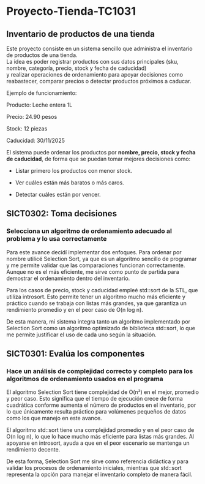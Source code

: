 # Proyecto-Tienda-TC1031
## Inventario de productos de una tienda

Este proyecto consiste en un sistema sencillo que administra el inventario de productos de una tienda.  
La idea es poder registrar productos con sus datos principales (sku, nombre, categoría, precio, stock y fecha de caducidad)  
y realizar operaciones de ordenamiento para apoyar decisiones como reabastecer, comparar precios o detectar productos próximos a caducar.

Ejemplo de funcionamiento:

 Producto: Leche entera 1L 
 
 Precio: 24.90 pesos  
 
 Stock: 12 piezas  
 
 Caducidad: 30/11/2025  

El sistema puede ordenar los productos por **nombre, precio, stock y fecha de caducidad**, de forma que se puedan tomar mejores decisiones como:  

- Listar primero los productos con menor stock.
  
- Ver cuáles están más baratos o más caros.
  
- Detectar cuáles están por vencer. 

## SICT0302: Toma decisiones

### Selecciona un algoritmo de ordenamiento adecuado al problema y lo usa correctamente

Para este avance decidí implementar dos enfoques. Para ordenar por nombre utilicé Selection Sort, ya que es un algoritmo sencillo de programar y me permite validar que las comparaciones funcionan correctamente. Aunque no es el más eficiente, me sirve como punto de partida para demostrar el ordenamiento dentro del inventario.  

Para los casos de precio, stock y caducidad empleé std::sort de la STL, que utiliza introsort. Esto permite tener un algoritmo mucho más eficiente y práctico cuando se trabaja con listas más grandes, ya que garantiza un rendimiento promedio y en el peor caso de O(n log n).  

De esta manera, mi sistema integra tanto un algoritmo implementado por Selection Sort como un algoritmo optimizado de biblioteca std::sort, lo que me permite justificar el uso de cada uno según la situación.  

## SICT0301: Evalúa los componentes

### Hace un análisis de complejidad correcto y completo para los algoritmos de ordenamiento usados en el programa

El algoritmo Selection Sort tiene complejidad de O(n²) en el mejor, promedio y peor caso. Esto significa que el tiempo de ejecución crece de forma cuadrática conforme aumenta el número de productos en el inventario, por lo que únicamente resulta práctico para volúmenes pequeños de datos como los que manejo en este avance.  

El algoritmo std::sort tiene una complejidad promedio y en el peor caso de O(n log n), lo que lo hace mucho más eficiente para listas más grandes. Al apoyarse en introsort, ayuda a que en el peor escenario se mantenga un rendimiento decente.  

De esta forma, Selection Sort me sirve como referencia didáctica y para validar los procesos de ordenamiento iniciales, mientras que std::sort representa la opción para manejar el inventario completo de manera fácil. 
